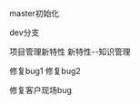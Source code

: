 <!--
 * @Description: file information
 * @Author: enjoyjavapan
 * @Date: 2021-02-02 14:16:27
 * @LastEditors: enjoyjavapan
 * @LastEditTime: 2021-02-02 14:39:15
-->
master初始化

dev分支

项目管理新特性
新特性--知识管理

修复bug1
修复bug2

修复客户现场bug
